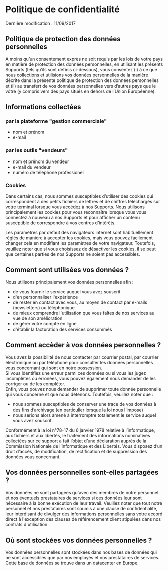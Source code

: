 # Politique de confidentialité

Dernière modification : 11/09/2017

## Politique de protection des données personnelles

A moins qu’un consentement exprès ne soit requis par les lois de votre pays en matière de protection des données personnelles, en utilisant les présents Supports (tels qu’ils sont définis ci-dessous), vous consentez (i) à ce que nous collections et utilisions vos données personnelles de la manière décrite dans la présente politique de protection des données personnelles et (ii) au transfert de vos données personnelles vers d’autres pays que le vôtre (y compris vers des pays situés en dehors de l’Union Européenne).

## Informations collectées

### par la plateforme "gestion commerciale"

* nom et prénom
* e-mail

### par les outils "vendeurs"

* nom et prénom du vendeur
* e-mail du vendeur
* numéro de téléphone professionel

### Cookies

Dans certains cas, nous sommes susceptibles d’utiliser des cookies qui correspondent à des petits fichiers de lettres et de chiffres téléchargés sur votre terminal lorsque vous accédez à nos Supports. Nous utilisons principalement les cookies pour vous reconnaître lorsque vous vous connectez à nouveau à nos Supports et pour afficher un contenu susceptible de correspondre à vos centres d’intérêts.

Les paramètres par défaut des navigateurs internet sont habituellement réglés de manière à accepter les cookies, mais vous pouvez facilement changer cela en modifiant les paramètres de votre navigateur. Toutefois, veuillez noter que si vous choisissez de désactiver les cookies, il se peut que certaines parties de nos Supports ne soient pas accessibles.

## Comment sont utilisées vos données ?

Nous utilisons principalement vos données personnelles afin :

* de vous fournir le service auquel vous avez souscrit
* d'en personnaliser l'expérience
* de rester en contact avec vous, au moyen de contact par e-mails (newsletters) ou téléphonique
* de mieux comprendre l'utilisation que vous faîtes de nos services au vue de son amélioration
* de gérer votre compte en ligne
* d'établir la facturation des services consommés

## Comment accèder à vos données personnelles ?

Vous avez la possibilité de nous contacter par courrier postal, par courrier électronique ou par téléphone pour consulter les données personnelles vous concernant qui sont en notre possession.  
Si vous identifiez une erreur parmi ces données ou si vous les jugez incomplètes ou erronées, vous pouvez également nous demander de les corriger ou de les compléter.  
Enfin, vous pouvez nous demander de supprimer toute donnée personnelle qui vous concerne et que nous détenons. Toutefois, veuillez noter que :

* nous sommes susceptibles de conserver une trace de vos données à des fins d’archivage (en particulier lorsque la loi nous l’impose)
* nous serions alors amené à interromptre totalement le service auquel vous avez souscrit.

Conformément à la loi n°78-17 du 6 janvier 1978 relative à l’informatique, aux fichiers et aux libertés, le traitement des informations nominatives collectées sur ce support a fait l’objet d’une déclaration auprès de la Commission Nationale de l’Informatique et des Libertés. Vous disposez d’un droit d’accès, de modification, de rectification et de suppression des données vous concernant.

## Vos données personnelles sont-elles partagées ?

Vos données ne sont partagées qu'avec des membres de notre personnel et nos éventuels prestataires de services si ces données leur sont nécessaire à la bonne exécution de leur travail. Veuillez noter que tout notre personnel et nos prestataires sont soumis à une clause de confidentialité, leur interdisant de divulger des informations personnelles sans votre accord direct à l'exception des clauses de référencement client stipulées dans nos contrats d'utilisation.

## Où sont stockées vos données personnelles ?

Vos données personnelles sont stockées dans nos bases de données qui ne sont accessibles que par nos employés et nos prestataires de services. Cette base de données se trouve dans un datacenter en Europe.